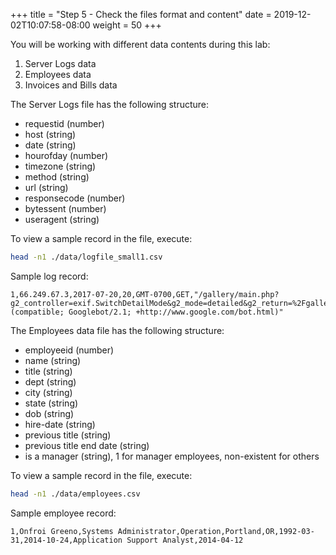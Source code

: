 +++
title = "Step 5 - Check the files format and content"
date = 2019-12-02T10:07:58-08:00
weight = 50
+++



You will be working with different data contents during this lab:
1. Server Logs data
2. Employees data
3. Invoices and Bills data

The Server Logs file has the following structure:

- requestid (number)
- host (string)
- date (string)
- hourofday (number)
- timezone (string)
- method (string)
- url (string)
- responsecode (number)
- bytessent (number)
- useragent (string)

To view a sample record in the file, execute:
```bash
head -n1 ./data/logfile_small1.csv
```
Sample log record:
```csv
1,66.249.67.3,2017-07-20,20,GMT-0700,GET,"/gallery/main.php?g2_controller=exif.SwitchDetailMode&g2_mode=detailed&g2_return=%2Fgallery%2Fmain.php%3Fg2_itemId%3D15741&g2_returnName=photo",302,5,"Mozilla/5.0 (compatible; Googlebot/2.1; +http://www.google.com/bot.html)"
```
The Employees data file has the following structure:

- employeeid (number)
- name (string)
- title (string)
- dept (string)
- city (string)
- state (string)
- dob (string)
- hire-date (string)
- previous title (string)
- previous title end date (string)
- is a manager (string), 1 for manager employees, non-existent for others

To view a sample record in the file, execute:
```bash
head -n1 ./data/employees.csv
```
Sample employee record:
```csv
1,Onfroi Greeno,Systems Administrator,Operation,Portland,OR,1992-03-31,2014-10-24,Application Support Analyst,2014-04-12
```
